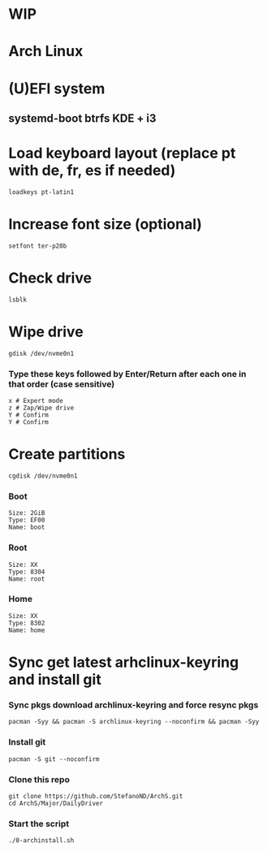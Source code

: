 # WIP
# Arch Linux
# (U)EFI system

## systemd-boot btrfs KDE + i3

# Load keyboard layout (replace pt with de, fr, es if needed)
    loadkeys pt-latin1

# Increase font size (optional)
    setfont ter-p20b

# Check drive
    lsblk

# Wipe drive
    gdisk /dev/nvme0n1

### Type these keys followed by Enter/Return after each one in that order (case sensitive)
    x # Expert mode
    z # Zap/Wipe drive
    Y # Confirm
    Y # Confirm

# Create partitions
    cgdisk /dev/nvme0n1

### Boot
    Size: 2GiB
    Type: EF00
    Name: boot

### Root
    Size: XX
    Type: 8304
    Name: root

### Home
    Size: XX
    Type: 8302
    Name: home

# Sync get latest arhclinux-keyring and install git

### Sync pkgs download archlinux-keyring and force resync pkgs
    pacman -Syy && pacman -S archlinux-keyring --noconfirm && pacman -Syy

### Install git
    pacman -S git --noconfirm

### Clone this repo
    git clone https://github.com/StefanoND/ArchS.git
    cd ArchS/Major/DailyDriver

### Start the script
    ./0-archinstall.sh
